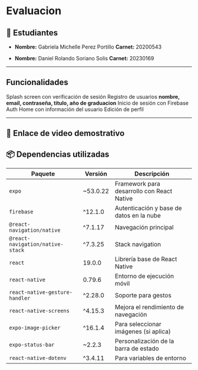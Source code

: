 
# Evaluacion 

## 👥 Estudiantes

- **Nombre:** Gabriela Michelle Perez Portillo
  **Carnet:** 20200543

- **Nombre:** Daniel Rolando Soriano Solis
  **Carnet:** 20230169



---

## Funcionalidades
Splash screen con verificación de sesión
Registro de usuarios **nombre, email, contraseña, titulo, año de graduacion**
Inicio de sesión con Firebase Auth
Home con información del usuario
Edición de perfil

---

## 🎥 Enlace de video demostrativo





## 📦 Dependencias utilizadas


| Paquete                            | Versión       | Descripción                                  |
|-----------------------------------|---------------|----------------------------------------------|
| `expo`                             | ~53.0.22      | Framework para desarrollo con React Native   |
| `firebase`                         | ^12.1.0       | Autenticación y base de datos en la nube     |
| `@react-navigation/native`         | ^7.1.17       | Navegación principal                         |
| `@react-navigation/native-stack`   | ^7.3.25       | Stack navigation                             |
| `react`                            | 19.0.0        | Librería base de React Native                |
| `react-native`                     | 0.79.6        | Entorno de ejecución móvil                   |
| `react-native-gesture-handler`     | ^2.28.0       | Soporte para gestos                          |
| `react-native-screens`             | ^4.15.3       | Mejora el rendimiento de navegación          |
| `expo-image-picker`                | ^16.1.4       | Para seleccionar imágenes (si aplica)        |
| `expo-status-bar`                  | ~2.2.3        | Personalización de la barra de estado        |
| `react-native-dotenv`              | ^3.4.11       | Para variables de entorno                    |





